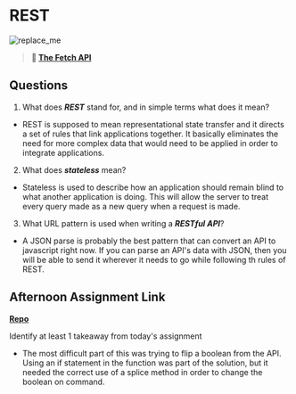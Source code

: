 # REST

![replace_me](https://codeworks.blob.core.windows.net/public/assets/img/illustrations/placeholder.svg)

> **📖 [The Fetch API](https://codeworksacademy.com/fs-student-guide/resources/wk4/04-Fetch)**

## Questions

1. What does ***REST*** stand for, and in simple terms what does it mean?

- REST is supposed to mean representational state transfer and it directs a set of rules that link applications together. It basically eliminates the need for more complex data that would need to be applied in order to integrate applications.

2. What does ***stateless*** mean?

- Stateless is used to describe how an application should remain blind to what another application is doing. This will allow the server to treat every query made as a new query when a request is made.

3. What URL pattern is used when writing a ***RESTful API***?

- A JSON parse is probably the best pattern that can convert an API to javascript right now. If you can parse an API's data with JSON, then you will be able to send it wherever it needs to go while following th rules of REST.

## Afternoon Assignment Link

**[Repo](https://github.com/doctorgrant99/gifted)**

Identify at least 1 takeaway from today's assignment

- The most difficult part of this was trying to flip a boolean from the API. Using an if statement in the function was part of the solution, but it needed the correct use of a splice method in order to change the boolean on command.
